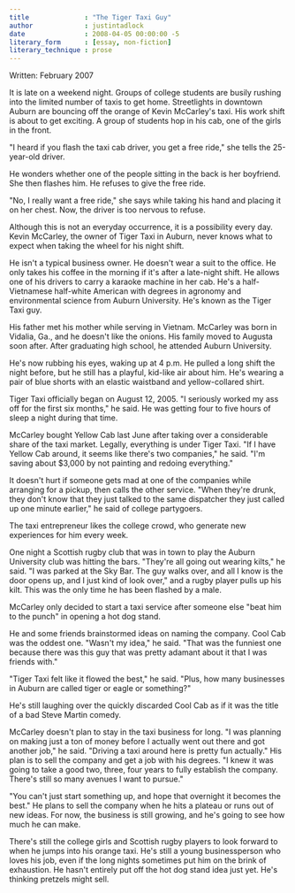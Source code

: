 ```yaml
---
title              : "The Tiger Taxi Guy"
author             : justintadlock
date               : 2008-04-05 00:00:00 -5
literary_form      : [essay, non-fiction]
literary_technique : prose
---
```


Written: February 2007

It is late on a weekend night.  Groups of college students are busily rushing into the limited number of taxis to get home.  Streetlights in downtown Auburn are bouncing off the orange of Kevin McCarley's taxi.  His work shift is about to get exciting.  A group of students hop in his cab, one of the girls in the front.

"I heard if you flash the taxi cab driver, you get a free ride," she tells the 25-year-old driver.

He wonders whether one of the people sitting in the back is her boyfriend.  She then flashes him.  He refuses to give the free ride.

"No, I really want a free ride," she says while taking his hand and placing it on her chest.  Now, the driver is too nervous to refuse.

Although this is not an everyday occurrence, it is a possibility every day.  Kevin McCarley, the owner of Tiger Taxi in Auburn, never knows what to expect when taking the wheel for his night shift.

He isn't a typical business owner.  He doesn't wear a suit to the office.  He only takes his coffee in the morning if it's after a late-night shift.  He allows one of his drivers to carry a karaoke machine in her cab.  He's a half-Vietnamese half-white American with degrees in agronomy and environmental science from Auburn University.  He's known as the Tiger Taxi guy.

His father met his mother while serving in Vietnam.  McCarley was born in Vidalia, Ga., and he doesn't like the onions.  His family moved to Augusta soon after.  After graduating high school, he attended Auburn University.

He's now rubbing his eyes, waking up at 4 p.m.  He pulled a long shift the night before, but he still has a playful, kid-like air about him.  He's wearing a pair of blue shorts with an elastic waistband and yellow-collared shirt.

Tiger Taxi officially began on August 12, 2005.  "I seriously worked my ass off for the first six months," he said.  He was getting four to five hours of sleep a night during that time.

McCarley bought Yellow Cab last June after taking over a considerable share of the taxi market.  Legally, everything is under Tiger Taxi.  "If I have Yellow Cab around, it seems like there's two companies," he said.  "I'm saving about $3,000 by not painting and redoing everything."

It doesn't hurt if someone gets mad at one of the companies while arranging for a pickup, then calls the other service.  "When they're drunk, they don't know that they just talked to the same dispatcher they just called up one minute earlier," he said of college partygoers.

The taxi entrepreneur likes the college crowd, who generate new experiences for him every week.

One night a Scottish rugby club that was in town to play the Auburn University club was hitting the bars.  "They're all going out wearing kilts," he said.  "I was parked at the Sky Bar.  The guy walks over, and all I know is the door opens up, and I just kind of look over," and a rugby player pulls up his kilt.  This was the only time he has been flashed by a male.

McCarley only decided to start a taxi service after someone else "beat him to the punch" in opening a hot dog stand.

He and some friends brainstormed ideas on naming the company.  Cool Cab was the oddest one.  "Wasn't my idea," he said.  "That was the funniest one because there was this guy that was pretty adamant about it that I was friends with."

"Tiger Taxi felt like it flowed the best," he said.  "Plus, how many businesses in Auburn are called tiger or eagle or something?"

He's still laughing over the quickly discarded Cool Cab as if it was the title of a bad Steve Martin comedy.

McCarley doesn't plan to stay in the taxi business for long.  "I was planning on making just a ton of money before I actually went out there and got another job," he said.  "Driving a taxi around here is pretty fun actually."  His plan is to sell the company and get a job with his degrees.  "I knew it was going to take a good two, three, four years to fully establish the company.  There's still so many avenues I want to pursue."

"You can't just start something up, and hope that overnight it becomes the best."  He plans to sell the company when he hits a plateau or runs out of new ideas.  For now, the business is still growing, and he's going to see how much he can make.

There's still the college girls and Scottish rugby players to look forward to when he jumps into his orange taxi.  He's still a young businessperson who loves his job, even if the long nights sometimes put him on the brink of exhaustion.  He hasn't entirely put off the hot dog stand idea just yet.  He's thinking pretzels might sell.
